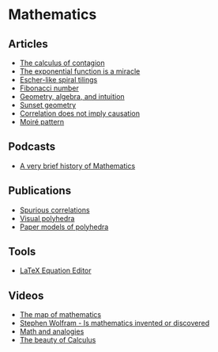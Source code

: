 # Mathematics

## Articles

- [The calculus of contagion](https://aeon.co/essays/how-mathematics-can-make-epidemics-history)
- [The exponential function is a miracle](https://blog.plover.com/math/exponential.html)
- [Escher-like spiral tilings](http://isohedral.ca/escher-like-spiral-tilings/)
- [Fibonacci number
](https://en.wikipedia.org/wiki/Fibonacci_number)
- [Geometry, algebra, and intuition](https://www.shapeoperator.com/2017/02/28/geometry-algebra-intuition/)
- [Sunset geometry](https://www.shapeoperator.com/2016/12/12/sunset-geometry/)
- [Correlation does not imply causation](https://en.wikipedia.org/wiki/Correlation_does_not_imply_causation)
- [Moiré pattern](https://en.wikipedia.org/wiki/Moir%C3%A9_pattern)

## Podcasts

- [A very brief history of Mathematics](https://soundcloud.com/stephenwolfram/a-very-brief-history-of-mathematics)

## Publications

- [Spurious correlations](http://www.tylervigen.com/spurious-correlations)
- [Visual polyhedra](http://dmccooey.com/polyhedra/index.html)
- [Paper models of polyhedra](https://www.polyhedra.net/en/)

## Tools

- [LaTeX Equation Editor](https://www.codecogs.com/latex/eqneditor.php)

## Videos

- [The map of mathematics](https://www.youtube.com/watch?v=OmJ-4B-mS-Y)
- [Stephen Wolfram - Is mathematics invented or discovered](https://www.youtube.com/watch?v=nUCwtLTUPQ4)
- [Math and analogies](https://www.youtube.com/watch?v=BtFVdjwXnuM)
- [The beauty of Calculus](https://www.youtube.com/watch?v=1r6893ga_So)
